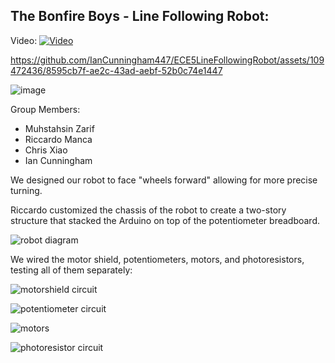 ## The Bonfire Boys - Line Following Robot:


Video:
[![Video](https://raw.githubusercontent.com/IanCunningham447/ECE5LineFollowingRobot/main/assets/109472436/8595cb7f-ae2c-43ad-aebf-52b0c74e1447/video-thumbnail.png)](https://raw.githubusercontent.com/IanCunningham447/ECE5LineFollowingRobot/main/assets/109472436/8595cb7f-ae2c-43ad-aebf-52b0c74e1447/video-file.mp4)

https://github.com/IanCunningham447/ECE5LineFollowingRobot/assets/109472436/8595cb7f-ae2c-43ad-aebf-52b0c74e1447





![image](https://github.com/IanCunningham447/ECE5LineFollowingRobot/assets/109472436/f61bd49f-93d8-49f2-b6a6-93c918bd168d)

Group Members:
- Muhstahsin Zarif
- Riccardo Manca
- Chris Xiao
- Ian Cunningham

We designed our robot to face "wheels forward" allowing for more precise turning.

Riccardo customized the chassis of the robot to create a two-story structure that stacked the Arduino on top of the potentiometer breadboard.

![robot diagram](https://github.com/IanCunningham447/ECE5LineFollowingRobot/assets/109472436/5c0d2284-f235-4510-8cf7-ba3c5c3bb1c3)

We wired the motor shield, potentiometers, motors, and photoresistors, testing all of them separately:

![motorshield circuit](https://github.com/IanCunningham447/ECE5LineFollowingRobot/assets/109472436/9ed9b58a-154c-408d-acc8-3b3a234f80fa)

![potentiometer circuit](https://github.com/IanCunningham447/ECE5LineFollowingRobot/assets/109472436/2984df93-b714-45a5-be48-d5c288a1ff3e)

![motors](https://github.com/IanCunningham447/ECE5LineFollowingRobot/assets/109472436/074424ed-b1c1-485b-a761-b626a5e1a540)

![photoresistor circuit](https://github.com/IanCunningham447/ECE5LineFollowingRobot/assets/109472436/c1771d89-0d66-476d-9f91-dabe4a2e1a76)
